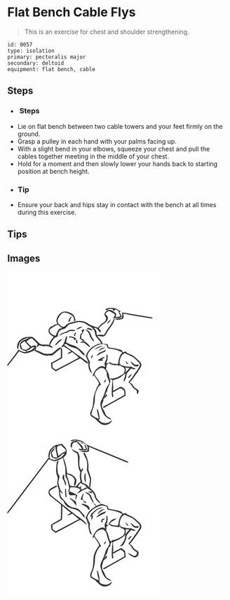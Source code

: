 # Flat Bench Cable Flys
> This is an exercise for chest and shoulder strengthening.

``` 
id: 0057 
type: isolation 
primary: pectoralis major 
secondary: deltoid 
equipment: flat bench, cable 
``` 

## Steps

 - <h3> Steps</h3>
 - Lie on flat bench between two cable towers and your feet firmly on the ground.
 - Grasp a pulley in each hand with your palms facing up.
 - With a slight bend in your elbows, squeeze your chest and pull the cables together meeting in the middle of your chest.
 - Hold for a moment and then slowly lower your hands back to starting position at bench height.
 - <h3>Tip</h3>
 - Ensure your back and hips stay in contact with the bench at all times during this exercise.

## Tips


## Images

<svg width="263pt" height="275pt" viewBox="0 0 263 275" xmlns="http://www.w3.org/2000/svg">
  <g fill="#FFF">
    <path d="M0 0h263v275H0V161.72c7.19-8.17 13.4-17.14 20.07-25.73 2.91 1.32 5.71 3.1 8.91 3.6 6.63-.14 12.86-2.78 18.67-5.78l-2.42-1.08c.68.18 2.04.54 2.73.72 1.48-1.83 1.58-4.12 1.12-6.33-2.14-2.06-5.78.23-8.31.74-2.93-2.55-5.68-5.3-8.18-8.28 2.29-1.96 4.46-4.33 7.41-5.28 1.38-.72 2.51.52 3.51 1.28 2.94 2.54 5.73 5.28 8.3 8.2-.4 1.3-.84 2.59-1.31 3.87.01.73.07 1.46.17 2.19 1.17-1.33 2.32-2.67 3.45-4.04 3.52.99 7.12 2.11 10.82 1.51 4.77-.8 8.98 1.82 13.14 3.66-1.08-2.51-2.99-4.41-5.56-5.33 2.62-3.53 4-7.85 7.02-11.1 1.74-2.07 4.46-2.8 6.88-3.78-.14-3.8.87-8.02 4.05-10.42 2.57-1.63 5.8-1.73 8.45-3.23 3.18-2.17 4.84-6.32 8.74-7.45 3.77-1.06 7.66-1.69 11.38-2.91 3.5-1.33 7.19-.04 10.69.58 4.4.92 7.27 4.79 11.41 6.31 3.09 1.07 4.91 3.96 6.94 6.33 1.71 1.88 1.62 4.55 2.18 6.89.53 2.88 2.09 5.5 4.26 7.45 2.79 2.44 4.5 5.77 6.27 8.96-2.76-.06-5.73-.29-7.96 1.66-8.89 3.31-15.92 10.76-18.71 19.81 2.12 3.17 3.02 6.86 4.42 10.35-.19 6.65.56 14.81 6.54 18.87-2.28-6.06-5.83-12.66-3.65-19.23-1.53-3.31-3.23-6.53-4.78-9.82.73-5.5 4.54-10.1 8.59-13.68 6.31-4.94 14.48-9.17 22.66-6.57 3.57-.04 1.94 4.7 4.11 6.18 3.26.8 6.64.95 9.91 1.73 5.26.94 10.08 3.35 14.92 5.51-5.1 5.26-6.64 12.61-7.21 19.66-4.86.14-10.08.35-14.11-2.85-1.89.75-3.77 1.51-5.66 2.25-.04-.97-.11-2.89-.15-3.86 1.08.17 2.16.34 3.25.52l-2.45-.88c1.49-3.95 1.03-8.18.55-12.27-2.37 2.25-1.47 5.5-1.59 8.39-.77 2.37-2.24 4.47-2.85 6.91-.59 2.44.28 4.87.97 7.18-2.6-.73-5.34-2.44-8.09-1.37-6.53 2.31-10.6 8.57-13.16 14.68-.63 1.04.34 2.09.58 3.09.34-.83 1.02-2.51 1.36-3.35 2.21 5.37 7.28 9.15 8.7 14.87-1.29 3.17-3.75 5.74-4.73 9.07-1.43 4.72-3.59 9.22-4.61 14.07-1.16 7.01-.08 14.57-3.45 21.08-1.18 2.95-3.35 6.22-2.01 9.48 1.71 3.7 6.14 4.47 8.87 7.15 3.51 3.31 6.67 7.23 11.23 9.16 6.48 2.14 15.02-.72 17.23-7.66-3.69 3.22-8.38 6.17-13.5 4.96-4.08-.02-7.56-2.38-9.71-5.73.49-.33 1.45-1.01 1.94-1.34-.8-4.66-1.4-9.36-2.76-13.9-.18-1.35-1.26-2.15-2.26-2.92.62 5.55 1.78 11.04 3.47 16.37-4.82-.77-9.38-3.63-13.01-6.86.69-5.85 3.81-11.09 4.85-16.88 2.17-6.95.12-14.54 3.08-21.3 1.92-4.72 3.64-10.43 8.68-12.7-1.72-3.32-3.27-6.77-5.62-9.7-2.05-2.63-4.35-5.18-5.55-8.34 1.51-5.7 7.1-10.34 13.02-10.88 3.47.53 5.92 3.44 7.38 6.43 1.04 3.44.35 7.24 1.94 10.55 1.47 3.16 2.92 6.39 2.97 9.95-2.44 3.4-5 6.83-6.33 10.85-1.36 4.1-2.59 8.25-4.46 12.15-1.77 4.19-4.64 8.2-4.49 12.93.83 5.41 2.93 10.56 5.31 15.46 2.7 5.3 8.08 8.27 13.33 10.54-.81-3.61-5.05-4.14-7.43-6.39-2.66-2-3.02-5.48-4.41-8.28-1.34-3.11-4.27-5.62-4.04-9.27-.75-4.06 3.19-7.16 2.37-11.21 1.66-2.19 3.86-3.87 6.21-5.27-.27-1.45-.51-2.9-.79-4.33-1.13 2.03-2.17 4.1-3.38 6.08.7-2.5 1.53-4.96 2.47-7.38 1.94-1.54 1.91-4.11 2.64-6.28 1.22-3.92 3.4-7.47 4.47-11.44.9-3.19-.64-6.33-1.55-9.33-.36-5.09-2.79-9.68-5.78-13.7.28-.55.84-1.64 1.13-2.19-.14-1.32-.2-2.65-.19-3.98 1.23-1.53 2.77-2.78 4.26-4.05 3.93 3.57 9.32 4.06 14.38 3.63.53.27 1.59.82 2.12 1.09.66-.19 1.32-.39 1.98-.58 2.06 1.46 4.31 2.6 6.68 3.46.63.82 1.27 1.64 1.92 2.46-.1 3.56-.5 7.75-3.97 9.71-6.28 3.79-13.36 8.05-21.02 6.43.28.48.83 1.44 1.1 1.92.7.17 2.08.49 2.78.65-.12 9.76-2.31 19.58-.35 29.28.52-.18 1.58-.55 2.1-.74-.37-2.43-.75-4.85-1.09-7.28 4.6-2.25 8.88-5.14 13.66-6.98 2.09 1.04 4.1 2.4 5.58 4.23.6 2.3.59 4.7.8 7.06-12.17 7.15-24.55 13.96-37.03 20.55.55.56 1.1 1.13 1.66 1.71 12.28-7.36 25.14-13.7 37.35-21.16-.42-3.59.26-7.75-1.86-10.87-2.31-1.65-5.1-5.45-8.16-3.28-3.85 2.14-7.66 4.37-11.74 6.05 1.11-5.9.04-11.84-.17-17.76 5.31-2.11 11.46-2.96 15.59-7.27a72.55 72.55 0 0 0 5.92-4.87c-.21 3.5-.96 6.93-2.45 10.12-.92 1.47-.17 3.07.17 4.59 1.09-2.09 2.19-4.18 3.13-6.34 1.24-2.78.26-6.29 2.3-8.73 2.26-2.69 4.71-5.19 6.89-7.94 2.44 1.02 5.19 2.85 7.46.5-2.73-.77-5.35-1.89-7.73-3.43-6.37 1.21-12.58-1.08-18.61-2.85.16-.58.48-1.74.63-2.32l-1.77.93c-.2-7.13 1.85-15.41 8.8-18.8 4.23 2.17 8.61 4.02 12.87 6.14 3.44 1.69 5.85 4.77 8.68 7.26 1.85 1.77 4.42 3.51 4.37 6.39.38 2.94-1.91 5.13-3.21 7.51-2.09 3.84-5.38 6.83-7.45 10.69-2.41 4.36-6.25 7.65-8.87 11.87 2.58 1.62 4.61 3.9 6.03 6.59 1.83 3.49 5.21 5.63 8.47 7.62-.41 2.16-.54 4.34 1.46 5.77.63-1.83 1.47-3.63 1.59-5.58-1.61-3.2-5.69-3.7-7.85-6.38-2.35-2.9-4.04-6.71-7.94-7.83 5.88-5.03 9.32-12.04 14.26-17.86 2.02-4.17 6.28-7.51 6.07-12.51-.57-4.94-5.41-7.33-8.47-10.64-4.47-4.68-10.66-6.95-16.48-9.43-.27-.59-.81-1.77-1.08-2.37-1.94.37-3.88.81-5.79 1.33-.84-1.74-1.78-3.72-3.87-4.18-6.75-2.18-13.86-3.04-20.83-4.27-.34-1.92-.35-4.64-2.53-5.47-2.32-.42-4.7-.32-7.04-.5-1.8-5.27-5.66-9.28-9.51-13.12 3.46-.25 6.86.43 10.3.68 3.53-.16 4.94-3.92 6.41-6.56 4.18-8.44 12.97-14.99 13.05-25.11 3.28.05 6.56.13 9.84.22.7-.8 1.42-1.59 2.13-2.38-.84-2.7-1.5-5.68-4.01-7.38.86-.46 1.72-.91 2.59-1.37-4.09-2.38-8.02-5.56-12.94-5.82-4.43-.93-8.83.13-12.99 1.62.15.58.44 1.74.58 2.31 2.42-1.09 4.87-2.11 7.34-3.09 1.51.33 3.03.65 4.55.96 0 .5-.01 1.49-.01 1.99.6.17 1.79.49 2.39.66.71-.68 1.42-1.35 2.13-2.02 1.61.67 3.22 1.37 4.8 2.11.81 3.29 2.23 6.36 3.78 9.36-2.64 1.17-5.5 1.44-8.35 1.26.29-1.96 1.88-4.44.24-6.2-2.66-2.63-5.89-4.91-9.53-5.9-4.18-.87-7.6 2.57-9.5 5.87-1.93 3.53 3.39 6.06 2.38 9.72-.07 3.37-3.29 5.17-5.62 7.04-3.16 2.15-5.9 4.85-8.24 7.88-3.98-1.57-8.18-2.54-12.09-4.31-3.62-1.42-6.43-4.3-10.05-5.7-5.56-2-11.66-2.26-17.35-.64-5.16 1.52-11.2 1.77-15.05 6.02-1.97 2.44-6.02 4.37-8.51 1.58-2.39-2.23-6.14-4.26-5.89-8.01-.32-4.54 2.59-8.33 5.4-11.55 1.63-1.86 3.85-3.56 6.47-3.28 4.92.3 9.44 2.69 13.34 5.55 3.2 2.2 2.52 6.61 3.26 9.91.53-.54 1.58-1.63 2.11-2.17-.78-3.91-1.8-8.4-5.38-10.74-5.62-3.99-13.69-6.39-19.8-2.05-5.59 4.2-10.18 12.74-5.57 19.22-4.3-.85-7.46 3.35-11.5 4.26-1.67 2-4.3 3.86-3.88 6.81-.74 5.49 5.08 8.07 8.82 10.63-3.76 3.73-6.81 8.3-7.8 13.59-5.76-1.62-12.9 1.39-17.53-3.37-3.33-2.92-6.2-6.36-9.75-9.04-2.85-2.22-6.66-1.26-9.96-.97-5.87-.02-11.22 3.48-15 7.73-2.27 3.81-4.05 9.2-1.14 13.15 1.07-1.08 1.11-2.38.53-3.68 1.1-2.97 1.5-6.28 3.26-8.96 3.9-4.35 9.95-5.49 15.01-7.91-3.26 4.62-10.09 3.81-13.52 8.24-3.24 3.21-2.17 8.39-.19 11.99 2.86 1.63 5.74 3.42 9.18 3.3-.14.42-.44 1.28-.59 1.7-4.76.65-8.91-1.74-12.79-4.12C13.47 142.32 6.32 150.33 0 158.9V0m185.61 66.33c.52.66.52.66 0 0m1.89 1.03c.57.71.57.71 0 0m8.59 2.67c.19 1.18.4 2.35.63 3.53-.24 1.99-.55 3.98-1.04 5.92-3.9 1.3-8.21.15-11.98 1.48 4.61 2.36 9.98 1.43 14.45-.75 1.39-2.54.61-5.48.06-8.13 14.61 2.75 29.32 4.93 43.96 7.49 2.15.42 4.32.67 6.51.72-.58-2.16-2.9-2.18-4.66-2.55-15.99-2.44-31.9-5.48-47.93-7.71m-91.83 15.94c.91-.27 1.82-.55 2.74-.82.15-3.09 2.31-5.48 3.01-8.4-3.57 1.61-4.62 5.82-5.75 9.22m13.7 12.6c3.81.59 6.89-2.47 10.31-3.66-3.85-1.28-7.35 1.58-10.31 3.66m17.92-1.84l.72 1.37c3.07 1.2 6.32 1.94 9.44 3.03-1.62-4.07-6.29-4.82-10.16-4.4m-8.29 3.07c-.44 1.59.12 3.11.72 4.56-4.38 1.5-3.69 6.92-4.17 10.6 2.73 1.29 5.11 4.47 8.42 3.56-1.8-1.33-3.53-5-6.26-3.14.59-2.11.26-4.29.08-6.42 1.54-2.39 3.37-4.67 4.11-7.46l1.76-2.4c-1.57.04-3.38-.54-4.66.7m5.83-1.05c3.21 2.84 6.54 6.03 7.4 10.42.67 4.32 4.58 6.85 6.44 10.6 1.9-3.06-1.18-5.6-2.92-7.8-1.35-5.56-4.4-12.69-10.92-13.22m-31.84 3.88c-4.54 1.6-9.6 2.77-13.02 6.5 4.28-.25 7.19-4.25 11.5-4.06 2.96-.25 4.97-3.11 7.95-3.45 2.99-.18 6.05.47 8.97-.47-4.69-2.84-11.19-1.95-15.4 1.48m14.45 7.87c0-.83.02-2.5.03-3.33.42-.43 1.28-1.28 1.71-1.71-.3-.34-.89-1.02-1.18-1.37-1.74 1.71-4.45 5.41-.56 6.41m-18.42 9.66c-.87 3.14-3.03 5.65-5.26 7.93.55.43 1.1.87 1.65 1.3.4-.42 1.19-1.26 1.59-1.68 4.91 2.01 9.09 5.47 13.46 8.45-1.76.95-3.53 1.89-5.31 2.81-.03.44-.11 1.32-.15 1.75 2.67-.63 5.1-1.94 7.48-3.25 3.81 3.09 7.71 6.08 11.27 9.47-13.08 7-26.21 13.94-39.37 20.78-2.11-.85-3.86-2.41-5.49-3.96-.44-2.23-.26-4.52-.28-6.78 5.5-2.9 10.84-6.1 16.34-9.02.42-5.56.12-11.15.08-16.72l-2.13-.11c-.01 5.14.55 10.35-.13 15.45-5.39 3.39-11.04 6.36-16.59 9.5.16 3.01.5 6.01.84 9.01 2.35 1.8 4.75 3.54 7.19 5.22 5.43-3.13 11.1-5.81 16.59-8.83 8.51-4.33 16.71-9.39 25.44-13.23 4.74 2.53 8.04 7.67 13.53 8.85-.33-.72-.98-2.17-1.3-2.9-6.28-4.53-12.33-9.37-18.93-13.42-6.7-5.8-14.69-9.86-21.33-15.71.89-.44 2.65-1.31 3.53-1.75 4.84 4.46 11.38 6.27 17.59 7.92 5.8 3.07 8.9 9.3 14.53 12.61.04-4.03-3.31-6.64-6.04-9.06-3.24-2.45-6-5.61-9.79-7.25-5.36-2.04-10.96-3.54-15.9-6.58-.16-3.72 2.47-7.3.88-10.99-2.34 2.93-2.55 6.83-3.99 10.19m7.94-9.37c-.13.39-.38 1.17-.51 1.56 3.1-.29 6.11.55 8.87 1.92.08.78.26 2.34.35 3.12 1.29-.8 2.6-1.59 3.92-2.33-3.33-3.34-8.03-4.47-12.63-4.27m-24.13 15.4c2.65-.6 4.05-3.08 6-4.71 2.11-2.15 5.02-3.49 6.61-6.12-5.78.84-9.86 6.08-12.61 10.83M118.07 116c-1.31 1.89-.5 4.11-.12 6.16.84.17 1.7.34 2.55.5-.91-2.15-.45-5.16-2.43-6.66m7.08 5.52c2.24.07 4.72-.7 6.73.63 3.29 2.21 6.03 5.15 9.43 7.23.03-1.33-.41-2.43-1.31-3.31-2.6-2.79-5.29-5.92-9.12-6.94-2.01-.01-4.99.12-5.73 2.39m23.59 11.45c5.29-1.49 9.89-4.79 15.4-5.73-5.74-1.07-11.05 2.4-15.4 5.73m-72.26 6.86c-3.83.42-7.7.97-11.56.6-3.51-.5-6.61-2.34-9.74-3.89-2.29-1.13-4.94-1.44-7.04-2.97-.6.6-1.18 1.21-1.76 1.84 6.02 2.32 11.33 6.29 17.64 7.88 4.08.95 8.21-.58 12.31.17 5.2-3.3 9.14-8.22 14.6-11.15.2-.89.61-2.66.82-3.55-5.8 2.65-10.33 7.18-15.27 11.07m78.81-3.77c3.72-2.36 7.77-4.06 11.72-5.97-4.79-.91-8.81 2.61-11.72 5.97m-2.59 8.17c4.08-2.68 8.28-5.19 12.93-6.76 1.88-.48 2.5-2.41 3.1-4.02-5.39 3.34-13.64 4.12-16.03 10.78m-9.57 4.07c2.08-1.3 3.95-3.96 2.32-6.34-1.34 1.87-2.19 4.03-2.32 6.34m12.94 1.84c-.13.51-.39 1.52-.53 2.03 2.54.03 5.08.03 7.61.01.02-.64.05-1.9.07-2.53-.6 0-1.8.01-2.39.01 2.25-.89 4.86-1.56 5.99-3.98-3.93.38-7.34 2.66-10.75 4.46m45.95 2.98c1.13 1.93 2.03 5.17 4.87 4.69-.99-2.13-2.64-3.87-4.87-4.69m9.26 0c.36 3.2 3.02 5.48 5.28 7.51 2.16 1.89 5.22 1.04 7.79.73.04-.91.08-1.81.14-2.71-1.83.26-3.67.61-5.52.51-3-1.4-5.02-4.17-7.69-6.04m-4.45 26.94c-.08.32-.25.97-.33 1.29h1.71c1.88-1.76 3.6-3.73 4.75-6.06-2.85.09-3.96 3.34-6.13 4.77m-41.47 9.21c2.94.28 3.07-3.21 3.44-5.27-2.12.93-2.52 3.39-3.44 5.27z"/>
    <path d="M167.76 72.2c1.46-2.18 3.85-3.42 6-4.8 3.16 1.71 6.68 2.93 9.39 5.35 2.11 1.74.18 4.79-2 5.33.44.51.89 1.03 1.33 1.55-2.16 7.12-6.75 12.97-11.06 18.88-2.38 3.16-3.58 7.06-6.26 10.01-3.77-1.3-7.69-.62-11.47.15-1.31-1.02-.73-3.34-1.19-4.85.14-3.25-2.53-5.47-4.59-7.56 5.24-1.17 7.67 4.58 10.67 7.69.61-.52 1.24-1.03 1.89-1.51-1.2-1.96-2.49-3.88-4.03-5.59 3.94-5.06 9.92-7.88 14.12-12.66 1.71-1.67 1.33-4.22 1.37-6.38-.87-2.2-3.13-3.48-4.17-5.61m2.48 17.04c3.23-.95 4.95-4.06 6.85-6.59-3.44.49-4.96 4.11-6.85 6.59zM84.32 91.39c2.82-1.84 5.15 1.83 6.94 3.56.99.5 1.97 1 2.96 1.51-1.82.38-3.57.99-5.38 1.36-2.96 3.39-4.67 7.58-5.94 11.84-5.02-1.02-11.65-4.01-10.64-10.24 3.54-3.35 7.92-5.55 12.06-8.03zM22.91 124.16c1.91-2.12 4.2-3.86 6.71-5.22 2.83 3.67 5.93 7.15 9.26 10.38-2.38 1.36-4.59 2.98-6.98 4.3-2.08-.01-4.07-.78-6.12-1.02-1.55-2.58-1.83-5.65-2.87-8.44zM42.62 129.41c1.5-.06 3-.1 4.5-.1-2.19 1.71-4.56 3.2-6.52 5.19-2.04.72-4.12 1.36-6.2 1.99-.71-.47-1.43-.94-2.15-1.4 4-.55 7.2-3.39 10.37-5.68zM201.36 163.35c2.5 1.06 5.22 1.3 7.91 1.17-2.35 2.57-4.71 5.14-7.03 7.74.03-2.97 1.52-6.46-.88-8.91z"/>
  </g>
  <g fill="#333">
    <path d="M168.08 64.12c4.16-1.49 8.56-2.55 12.99-1.62 4.92.26 8.85 3.44 12.94 5.82-.87.46-1.73.91-2.59 1.37 2.51 1.7 3.17 4.68 4.01 7.38-.71.79-1.43 1.58-2.13 2.38-3.28-.09-6.56-.17-9.84-.22-.08 10.12-8.87 16.67-13.05 25.11-1.47 2.64-2.88 6.4-6.41 6.56-3.44-.25-6.84-.93-10.3-.68 3.85 3.84 7.71 7.85 9.51 13.12 2.34.18 4.72.08 7.04.5 2.18.83 2.19 3.55 2.53 5.47 6.97 1.23 14.08 2.09 20.83 4.27 2.09.46 3.03 2.44 3.87 4.18 1.91-.52 3.85-.96 5.79-1.33.27.6.81 1.78 1.08 2.37 5.82 2.48 12.01 4.75 16.48 9.43 3.06 3.31 7.9 5.7 8.47 10.64.21 5-4.05 8.34-6.07 12.51-4.94 5.82-8.38 12.83-14.26 17.86 3.9 1.12 5.59 4.93 7.94 7.83 2.16 2.68 6.24 3.18 7.85 6.38-.12 1.95-.96 3.75-1.59 5.58-2-1.43-1.87-3.61-1.46-5.77-3.26-1.99-6.64-4.13-8.47-7.62-1.42-2.69-3.45-4.97-6.03-6.59 2.62-4.22 6.46-7.51 8.87-11.87 2.07-3.86 5.36-6.85 7.45-10.69 1.3-2.38 3.59-4.57 3.21-7.51.05-2.88-2.52-4.62-4.37-6.39-2.83-2.49-5.24-5.57-8.68-7.26-4.26-2.12-8.64-3.97-12.87-6.14-6.95 3.39-9 11.67-8.8 18.8l1.77-.93c-.15.58-.47 1.74-.63 2.32 6.03 1.77 12.24 4.06 18.61 2.85 2.38 1.54 5 2.66 7.73 3.43-2.27 2.35-5.02.52-7.46-.5-2.18 2.75-4.63 5.25-6.89 7.94-2.04 2.44-1.06 5.95-2.3 8.73-.94 2.16-2.04 4.25-3.13 6.34-.34-1.52-1.09-3.12-.17-4.59 1.49-3.19 2.24-6.62 2.45-10.12a72.55 72.55 0 0 1-5.92 4.87c-4.13 4.31-10.28 5.16-15.59 7.27.21 5.92 1.28 11.86.17 17.76 4.08-1.68 7.89-3.91 11.74-6.05 3.06-2.17 5.85 1.63 8.16 3.28 2.12 3.12 1.44 7.28 1.86 10.87-12.21 7.46-25.07 13.8-37.35 21.16-.56-.58-1.11-1.15-1.66-1.71 12.48-6.59 24.86-13.4 37.03-20.55-.21-2.36-.2-4.76-.8-7.06-1.48-1.83-3.49-3.19-5.58-4.23-4.78 1.84-9.06 4.73-13.66 6.98.34 2.43.72 4.85 1.09 7.28-.52.19-1.58.56-2.1.74-1.96-9.7.23-19.52.35-29.28-.7-.16-2.08-.48-2.78-.65-.27-.48-.82-1.44-1.1-1.92 7.66 1.62 14.74-2.64 21.02-6.43 3.47-1.96 3.87-6.15 3.97-9.71-.65-.82-1.29-1.64-1.92-2.46-2.37-.86-4.62-2-6.68-3.46-.66.19-1.32.39-1.98.58-.53-.27-1.59-.82-2.12-1.09-5.06.43-10.45-.06-14.38-3.63-1.49 1.27-3.03 2.52-4.26 4.05-.01 1.33.05 2.66.19 3.98-.29.55-.85 1.64-1.13 2.19 2.99 4.02 5.42 8.61 5.78 13.7.91 3 2.45 6.14 1.55 9.33-1.07 3.97-3.25 7.52-4.47 11.44-.73 2.17-.7 4.74-2.64 6.28a79.85 79.85 0 0 0-2.47 7.38c1.21-1.98 2.25-4.05 3.38-6.08.28 1.43.52 2.88.79 4.33-2.35 1.4-4.55 3.08-6.21 5.27.82 4.05-3.12 7.15-2.37 11.21-.23 3.65 2.7 6.16 4.04 9.27 1.39 2.8 1.75 6.28 4.41 8.28 2.38 2.25 6.62 2.78 7.43 6.39-5.25-2.27-10.63-5.24-13.33-10.54-2.38-4.9-4.48-10.05-5.31-15.46-.15-4.73 2.72-8.74 4.49-12.93 1.87-3.9 3.1-8.05 4.46-12.15 1.33-4.02 3.89-7.45 6.33-10.85-.05-3.56-1.5-6.79-2.97-9.95-1.59-3.31-.9-7.11-1.94-10.55-1.46-2.99-3.91-5.9-7.38-6.43-5.92.54-11.51 5.18-13.02 10.88 1.2 3.16 3.5 5.71 5.55 8.34 2.35 2.93 3.9 6.38 5.62 9.7-5.04 2.27-6.76 7.98-8.68 12.7-2.96 6.76-.91 14.35-3.08 21.3-1.04 5.79-4.16 11.03-4.85 16.88 3.63 3.23 8.19 6.09 13.01 6.86a85.652 85.652 0 0 1-3.47-16.37c1 .77 2.08 1.57 2.26 2.92 1.36 4.54 1.96 9.24 2.76 13.9-.49.33-1.45 1.01-1.94 1.34 2.15 3.35 5.63 5.71 9.71 5.73 5.12 1.21 9.81-1.74 13.5-4.96-2.21 6.94-10.75 9.8-17.23 7.66-4.56-1.93-7.72-5.85-11.23-9.16-2.73-2.68-7.16-3.45-8.87-7.15-1.34-3.26.83-6.53 2.01-9.48 3.37-6.51 2.29-14.07 3.45-21.08 1.02-4.85 3.18-9.35 4.61-14.07.98-3.33 3.44-5.9 4.73-9.07-1.42-5.72-6.49-9.5-8.7-14.87-.34.84-1.02 2.52-1.36 3.35-.24-1-1.21-2.05-.58-3.09 2.56-6.11 6.63-12.37 13.16-14.68 2.75-1.07 5.49.64 8.09 1.37-.69-2.31-1.56-4.74-.97-7.18.61-2.44 2.08-4.54 2.85-6.91.12-2.89-.78-6.14 1.59-8.39.48 4.09.94 8.32-.55 12.27l2.45.88c-1.09-.18-2.17-.35-3.25-.52.04.97.11 2.89.15 3.86 1.89-.74 3.77-1.5 5.66-2.25 4.03 3.2 9.25 2.99 14.11 2.85.57-7.05 2.11-14.4 7.21-19.66-4.84-2.16-9.66-4.57-14.92-5.51-3.27-.78-6.65-.93-9.91-1.73-2.17-1.48-.54-6.22-4.11-6.18-8.18-2.6-16.35 1.63-22.66 6.57-4.05 3.58-7.86 8.18-8.59 13.68 1.55 3.29 3.25 6.51 4.78 9.82-2.18 6.57 1.37 13.17 3.65 19.23-5.98-4.06-6.73-12.22-6.54-18.87-1.4-3.49-2.3-7.18-4.42-10.35 2.79-9.05 9.82-16.5 18.71-19.81 2.23-1.95 5.2-1.72 7.96-1.66-1.77-3.19-3.48-6.52-6.27-8.96-2.17-1.95-3.73-4.57-4.26-7.45-.56-2.34-.47-5.01-2.18-6.89-2.03-2.37-3.85-5.26-6.94-6.33-4.14-1.52-7.01-5.39-11.41-6.31-3.5-.62-7.19-1.91-10.69-.58-3.72 1.22-7.61 1.85-11.38 2.91-3.9 1.13-5.56 5.28-8.74 7.45-2.65 1.5-5.88 1.6-8.45 3.23-3.18 2.4-4.19 6.62-4.05 10.42-2.42.98-5.14 1.71-6.88 3.78-3.02 3.25-4.4 7.57-7.02 11.1 2.57.92 4.48 2.82 5.56 5.33-4.16-1.84-8.37-4.46-13.14-3.66-3.7.6-7.3-.52-10.82-1.51-1.13 1.37-2.28 2.71-3.45 4.04-.1-.73-.16-1.46-.17-2.19.47-1.28.91-2.57 1.31-3.87a85.657 85.657 0 0 0-8.3-8.2c-1-.76-2.13-2-3.51-1.28-2.95.95-5.12 3.32-7.41 5.28 2.5 2.98 5.25 5.73 8.18 8.28 2.53-.51 6.17-2.8 8.31-.74.46 2.21.36 4.5-1.12 6.33-.69-.18-2.05-.54-2.73-.72l2.42 1.08c-5.81 3-12.04 5.64-18.67 5.78-3.2-.5-6-2.28-8.91-3.6C13.4 144.58 7.19 153.55 0 161.72v-2.82c6.32-8.57 13.47-16.58 19.06-25.65 3.88 2.38 8.03 4.77 12.79 4.12.15-.42.45-1.28.59-1.7-3.44.12-6.32-1.67-9.18-3.3-1.98-3.6-3.05-8.78.19-11.99 3.43-4.43 10.26-3.62 13.52-8.24-5.06 2.42-11.11 3.56-15.01 7.91-1.76 2.68-2.16 5.99-3.26 8.96.58 1.3.54 2.6-.53 3.68-2.91-3.95-1.13-9.34 1.14-13.15 3.78-4.25 9.13-7.75 15-7.73 3.3-.29 7.11-1.25 9.96.97 3.55 2.68 6.42 6.12 9.75 9.04 4.63 4.76 11.77 1.75 17.53 3.37.99-5.29 4.04-9.86 7.8-13.59-3.74-2.56-9.56-5.14-8.82-10.63-.42-2.95 2.21-4.81 3.88-6.81 4.04-.91 7.2-5.11 11.5-4.26-4.61-6.48-.02-15.02 5.57-19.22 6.11-4.34 14.18-1.94 19.8 2.05 3.58 2.34 4.6 6.83 5.38 10.74-.53.54-1.58 1.63-2.11 2.17-.74-3.3-.06-7.71-3.26-9.91-3.9-2.86-8.42-5.25-13.34-5.55-2.62-.28-4.84 1.42-6.47 3.28-2.81 3.22-5.72 7.01-5.4 11.55-.25 3.75 3.5 5.78 5.89 8.01 2.49 2.79 6.54.86 8.51-1.58 3.85-4.25 9.89-4.5 15.05-6.02 5.69-1.62 11.79-1.36 17.35.64 3.62 1.4 6.43 4.28 10.05 5.7 3.91 1.77 8.11 2.74 12.09 4.31 2.34-3.03 5.08-5.73 8.24-7.88 2.33-1.87 5.55-3.67 5.62-7.04 1.01-3.66-4.31-6.19-2.38-9.72 1.9-3.3 5.32-6.74 9.5-5.87 3.64.99 6.87 3.27 9.53 5.9 1.64 1.76.05 4.24-.24 6.2 2.85.18 5.71-.09 8.35-1.26-1.55-3-2.97-6.07-3.78-9.36-1.58-.74-3.19-1.44-4.8-2.11-.71.67-1.42 1.34-2.13 2.02-.6-.17-1.79-.49-2.39-.66 0-.5.01-1.49.01-1.99-1.52-.31-3.04-.63-4.55-.96-2.47.98-4.92 2-7.34 3.09-.14-.57-.43-1.73-.58-2.31m-.32 8.08c1.04 2.13 3.3 3.41 4.17 5.61-.04 2.16.34 4.71-1.37 6.38-4.2 4.78-10.18 7.6-14.12 12.66 1.54 1.71 2.83 3.63 4.03 5.59-.65.48-1.28.99-1.89 1.51-3-3.11-5.43-8.86-10.67-7.69 2.06 2.09 4.73 4.31 4.59 7.56.46 1.51-.12 3.83 1.19 4.85 3.78-.77 7.7-1.45 11.47-.15 2.68-2.95 3.88-6.85 6.26-10.01 4.31-5.91 8.9-11.76 11.06-18.88-.44-.52-.89-1.04-1.33-1.55 2.18-.54 4.11-3.59 2-5.33-2.71-2.42-6.23-3.64-9.39-5.35-2.15 1.38-4.54 2.62-6 4.8M84.32 91.39c-4.14 2.48-8.52 4.68-12.06 8.03-1.01 6.23 5.62 9.22 10.64 10.24 1.27-4.26 2.98-8.45 5.94-11.84 1.81-.37 3.56-.98 5.38-1.36-.99-.51-1.97-1.01-2.96-1.51-1.79-1.73-4.12-5.4-6.94-3.56m-61.41 32.77c1.04 2.79 1.32 5.86 2.87 8.44 2.05.24 4.04 1.01 6.12 1.02 2.39-1.32 4.6-2.94 6.98-4.3a96.965 96.965 0 0 1-9.26-10.38c-2.51 1.36-4.8 3.1-6.71 5.22m19.71 5.25c-3.17 2.29-6.37 5.13-10.37 5.68.72.46 1.44.93 2.15 1.4 2.08-.63 4.16-1.27 6.2-1.99 1.96-1.99 4.33-3.48 6.52-5.19-1.5 0-3 .04-4.5.1m158.74 33.94c2.4 2.45.91 5.94.88 8.91 2.32-2.6 4.68-5.17 7.03-7.74-2.69.13-5.41-.11-7.91-1.17z"/>
    <path d="M185.61 66.33c.52.66.52.66 0 0zM187.5 67.36c.57.71.57.71 0 0zM196.09 70.03c16.03 2.23 31.94 5.27 47.93 7.71 1.76.37 4.08.39 4.66 2.55-2.19-.05-4.36-.3-6.51-.72-14.64-2.56-29.35-4.74-43.96-7.49.55 2.65 1.33 5.59-.06 8.13-4.47 2.18-9.84 3.11-14.45.75 3.77-1.33 8.08-.18 11.98-1.48.49-1.94.8-3.93 1.04-5.92-.23-1.18-.44-2.35-.63-3.53zM104.26 85.97c1.13-3.4 2.18-7.61 5.75-9.22-.7 2.92-2.86 5.31-3.01 8.4-.92.27-1.83.55-2.74.82zM170.24 89.24c1.89-2.48 3.41-6.1 6.85-6.59-1.9 2.53-3.62 5.64-6.85 6.59zM117.96 98.57c2.96-2.08 6.46-4.94 10.31-3.66-3.42 1.19-6.5 4.25-10.31 3.66zM135.88 96.73c3.87-.42 8.54.33 10.16 4.4-3.12-1.09-6.37-1.83-9.44-3.03l-.72-1.37zM127.59 99.8c1.28-1.24 3.09-.66 4.66-.7l-1.76 2.4c-.74 2.79-2.57 5.07-4.11 7.46.18 2.13.51 4.31-.08 6.42 2.73-1.86 4.46 1.81 6.26 3.14-3.31.91-5.69-2.27-8.42-3.56.48-3.68-.21-9.1 4.17-10.6-.6-1.45-1.16-2.97-.72-4.56zM133.42 98.75c6.52.53 9.57 7.66 10.92 13.22 1.74 2.2 4.82 4.74 2.92 7.8-1.86-3.75-5.77-6.28-6.44-10.6-.86-4.39-4.19-7.58-7.4-10.42zM101.58 102.63c4.21-3.43 10.71-4.32 15.4-1.48-2.92.94-5.98.29-8.97.47-2.98.34-4.99 3.2-7.95 3.45-4.31-.19-7.22 3.81-11.5 4.06 3.42-3.73 8.48-4.9 13.02-6.5zM116.03 110.5c-3.89-1-1.18-4.7.56-6.41.29.35.88 1.03 1.18 1.37-.43.43-1.29 1.28-1.71 1.71-.01.83-.03 2.5-.03 3.33zM97.61 120.16c1.44-3.36 1.65-7.26 3.99-10.19 1.59 3.69-1.04 7.27-.88 10.99 4.94 3.04 10.54 4.54 15.9 6.58 3.79 1.64 6.55 4.8 9.79 7.25 2.73 2.42 6.08 5.03 6.04 9.06-5.63-3.31-8.73-9.54-14.53-12.61-6.21-1.65-12.75-3.46-17.59-7.92-.88.44-2.64 1.31-3.53 1.75 6.64 5.85 14.63 9.91 21.33 15.71 6.6 4.05 12.65 8.89 18.93 13.42.32.73.97 2.18 1.3 2.9-5.49-1.18-8.79-6.32-13.53-8.85-8.73 3.84-16.93 8.9-25.44 13.23-5.49 3.02-11.16 5.7-16.59 8.83-2.44-1.68-4.84-3.42-7.19-5.22-.34-3-.68-6-.84-9.01 5.55-3.14 11.2-6.11 16.59-9.5.68-5.1.12-10.31.13-15.45l2.13.11c.04 5.57.34 11.16-.08 16.72-5.5 2.92-10.84 6.12-16.34 9.02.02 2.26-.16 4.55.28 6.78 1.63 1.55 3.38 3.11 5.49 3.96 13.16-6.84 26.29-13.78 39.37-20.78-3.56-3.39-7.46-6.38-11.27-9.47-2.38 1.31-4.81 2.62-7.48 3.25.04-.43.12-1.31.15-1.75 1.78-.92 3.55-1.86 5.31-2.81-4.37-2.98-8.55-6.44-13.46-8.45-.4.42-1.19 1.26-1.59 1.68-.55-.43-1.1-.87-1.65-1.3 2.23-2.28 4.39-4.79 5.26-7.93zM105.55 110.79c4.6-.2 9.3.93 12.63 4.27-1.32.74-2.63 1.53-3.92 2.33-.09-.78-.27-2.34-.35-3.12-2.76-1.37-5.77-2.21-8.87-1.92.13-.39.38-1.17.51-1.56zM81.42 126.19c2.75-4.75 6.83-9.99 12.61-10.83-1.59 2.63-4.5 3.97-6.61 6.12-1.95 1.63-3.35 4.11-6 4.71zM118.07 116c1.98 1.5 1.52 4.51 2.43 6.66-.85-.16-1.71-.33-2.55-.5-.38-2.05-1.19-4.27.12-6.16zM125.15 121.52c.74-2.27 3.72-2.4 5.73-2.39 3.83 1.02 6.52 4.15 9.12 6.94.9.88 1.34 1.98 1.31 3.31-3.4-2.08-6.14-5.02-9.43-7.23-2.01-1.33-4.49-.56-6.73-.63zM148.74 132.97c4.35-3.33 9.66-6.8 15.4-5.73-5.51.94-10.11 4.24-15.4 5.73z"/>
    <path d="M76.48 139.83c4.94-3.89 9.47-8.42 15.27-11.07-.21.89-.62 2.66-.82 3.55-5.46 2.93-9.4 7.85-14.6 11.15-4.1-.75-8.23.78-12.31-.17-6.31-1.59-11.62-5.56-17.64-7.88.58-.63 1.16-1.24 1.76-1.84 2.1 1.53 4.75 1.84 7.04 2.97 3.13 1.55 6.23 3.39 9.74 3.89 3.86.37 7.73-.18 11.56-.6zM155.29 136.06c2.91-3.36 6.93-6.88 11.72-5.97-3.95 1.91-8 3.61-11.72 5.97zM152.7 144.23c2.39-6.66 10.64-7.44 16.03-10.78-.6 1.61-1.22 3.54-3.1 4.02-4.65 1.57-8.85 4.08-12.93 6.76zM143.13 148.3c.13-2.31.98-4.47 2.32-6.34 1.63 2.38-.24 5.04-2.32 6.34zM156.07 150.14c3.41-1.8 6.82-4.08 10.75-4.46-1.13 2.42-3.74 3.09-5.99 3.98.59 0 1.79-.01 2.39-.01-.02.63-.05 1.89-.07 2.53-2.53.02-5.07.02-7.61-.01.14-.51.4-1.52.53-2.03zM202.02 153.12c2.23.82 3.88 2.56 4.87 4.69-2.84.48-3.74-2.76-4.87-4.69zM211.28 153.12c2.67 1.87 4.69 4.64 7.69 6.04 1.85.1 3.69-.25 5.52-.51-.06.9-.1 1.8-.14 2.71-2.57.31-5.63 1.16-7.79-.73-2.26-2.03-4.92-4.31-5.28-7.51zM206.83 180.06c2.17-1.43 3.28-4.68 6.13-4.77-1.15 2.33-2.87 4.3-4.75 6.06h-1.71c.08-.32.25-.97.33-1.29zM165.36 189.27c.92-1.88 1.32-4.34 3.44-5.27-.37 2.06-.5 5.55-3.44 5.27z"/>
  </g>
</svg>

<svg width="263pt" height="275pt" viewBox="0 0 263 275" xmlns="http://www.w3.org/2000/svg">
  <g fill="#FFF">
    <path d="M0 0h263v275H0V137.84c2.42-2.88 4.86-5.76 7.1-8.78 21.36-28.28 42.99-56.36 64.28-84.69 3.5 1.69 7.13 4.19 11.21 3.65 4.56-1.06 8.71-3.38 12.69-5.78.73 4.6 1.77 9.15 3.1 13.61 1.73 5.86.27 12.02 1.16 17.98.8 2.51 2.62 4.58 3.32 7.15.91 3.27 1.49 6.63 2.39 9.9 1.01 3.14-.38 6.3-1.06 9.34l1.78.24c-.39.74-.78 1.48-1.16 2.23l1.98 3.6c3.56-.07 7.12-.19 10.68-.2-.83 2.86-1.23 5.83-.98 8.81 1.35-2.79 2.11-5.82 3.28-8.68a46.065 46.065 0 0 0-13.58-6.63c1.01-2.37-.06-7.21 3.66-6.99 5.36.11 11.52-.01 15.45 4.29-2.13 2.33-4.62 4.32-6.53 6.87 2.69-1.17 5.16-2.76 7.69-4.22 2.73-2.4 6.25-3.44 9.66-4.46.1-1.46.21-2.93.39-4.38.08.9.23 2.7.31 3.6 2.84 1.57 5.62 3.24 8.22 5.18-2.55.52-5.16.32-7.74.43 2.28 1.32 4.81 2.08 7.32 2.87l.28-2.87c1.62 2.41 3.56 4.72 4.34 7.58.87 5.95 5.95 10.07 10.63 13.27-1.31-4.19-5.29-6.54-7.41-10.2-.99-2.66-1.36-5.56-2.82-8.04-1.93-3.3-4.88-5.82-7.7-8.34-4.03-3.57-7.69-8.32-13.48-8.81-1.82-7.33-4.26-16.11 1.03-22.61-.2-.81-.61-2.42-.81-3.23-.87 1.48-1.72 2.97-2.56 4.47-.92-2.62-2.07-5.19-2.67-7.91-.65-4.66.05-9.35.12-14.02.08-3.11-1.34-5.95-2.3-8.83-3.64-1.77-7.1-3.93-10.91-5.36 2.03 3.7 6.15 5.01 9.28 7.48 2.96 10.18-.81 21.93 5.41 31.28-1.61 5.19-1.26 10.68.35 15.82-2.77 2.63-5.27 5.52-7.71 8.46-3.24-.22-6.65.18-9.77-.86-1.4-1.51-1.58-3.69-2.2-5.57-1.08-4.91-3.45-9.42-4.26-14.4 4.76 1.4 10.3 2.93 12.71 7.76 2.89 3.73-1.64 8.68.57 12.21.26-.06.78-.19 1.04-.26 1.59-4.05 4.21-9.43.6-13.18-3.23-4.62-8.52-7.25-14.09-7.64-.62-9.3-2.84-18.43-6.24-27.09 2-2.07 4.74-3.92 5.23-6.97.23-2.79.54-5.85-.96-8.37-1.79-3.27-4.7-5.69-7.34-8.24-1.36.39-2.71.78-4.06 1.17-.42-.43-1.25-1.3-1.67-1.73l.8 3.52-3.12-1.44c-4.24 1.31-7.65 4.42-10.71 7.51-3.22 3.29-3.51 8.09-4.12 12.39.21.51.63 1.55.84 2.07C47.19 72.78 23.66 103.92 0 134.96V0m107.82 12.98c3.33 2.43 7.15-.69 10.78-.73-2.86 1.69-6.3 2.01-9.11 3.84-.51 1.98-1.23 3.92-1.51 5.96.65 1.74 1.59 3.34 2.41 5-.8-3.48.51-6.8 1.98-9.9 1.9-.89 4.02-1.14 6.02-1.74 4 3.29 6.79 7.63 9.53 11.95-1.9-.14-3.8-.3-5.7-.43.18.56.53 1.67.7 2.23 4.54-.42 9.48 1.95 13.64-.6-.98-3.21-1.56-7.25-4.87-8.94.42 2.66 1.86 5.04 2.86 7.51-1.4.42-2.83.74-4.27 1.02-.68-7.3-7.81-10.58-12.08-15.59 1.29.57 2.6 1.1 3.92 1.6.67.06 2.01.17 2.67.23l.54.3c1.34.72 5.62 2.41-.55 1.69 2.07.78 3.84 2.29 6.01 2.8-.8-.69-2.38-2.05-3.18-2.73 2.98-.87 5.07 2.91 7.76 3.82.69 1.5 1.54 2.92 2.41 4.32-.33 1.92-.63 3.84-.98 5.76-4.63.72-9.27-.23-13.91.08 2.63.9 5.26 1.91 8.02 2.36 2.91.09 5.75-.72 8.6-1.19.41-2.61.39-5.26.03-7.88 20.23 8.52 40.66 16.55 60.94 24.95 2.2.96 4.5 1.71 6.88 2.12-.74-1.41-1.9-2.48-3.43-2.95-21.64-8.78-43.26-17.62-64.91-26.4-4.47-1.69-7.58-5.54-11.77-7.71-6.1-2.74-13.17-3.53-19.43-.75m15.56 2.4c.27.27.27.27 0 0m6.39 18.9c1.57 3.62 3.61 7.01 5.33 10.55 2.24 5.83 1.66 12.21.97 18.27 1.43 5.38 4.17 10.4 5.18 15.92.06 4-1.12 7.9-1.19 11.89a19.82 19.82 0 0 0 1.98 2.93c0-5.65 1.57-11.24 1.08-16.87-1.34-4.74-3.18-9.34-4.48-14.1.97-9.95-1.12-20.1-6.24-28.71l-2.63.12M84.94 48.86c-1.24 4.95-1.28 10.12-1.55 15.19-.24 4.18 1.69 7.96 2.68 11.91.39 3.69-.91 7.33-.69 11.02.62 4.1 2.95 7.78 3.02 11.98.05 3.69.1 7.5 1.62 10.95.9 2.73 3.57 4.14 5.84 5.58 1.11 3.93 3.59 7.44 6.82 9.92 5.58 4.01 12.96 3.62 18.67 7.37 4.54 3.2 7.11 8.32 10.87 12.28-.3-1.71.33-3.83-1.03-5.21-2.56-3.09-5.35-6-8.21-8.8-3.12-3-7.55-3.39-11.6-4.06-7.83-2.22-11.91-9.66-17.22-15.14-3.16-3.28-3.97-8.03-4.22-12.4 1.43 1.76 2.99 3.53 5.3 4.07-1.33-2.14-2.89-4.12-4.58-6-.56-4.68-3.33-8.83-3.49-13.57.45-3.36 1.71-6.58 2.03-9.96-.64-2.16-2.14-3.92-2.93-6.01-.34-3.34-.39-6.7-.61-10.05-.26-3.88 1.87-7.41 2.01-11.27-.68.55-2.05 1.65-2.73 2.2m49.07 35.94c.8-4.19-.57-8.35-.17-12.55.15-1.43.01-2.86-.48-4.22-2.74 5.14-2.2 11.8.65 16.77m-40.06-7.92c2.77 3.94 4.42 8.44 5.5 13.1 2.13-2.9.49-6.63-.99-9.42-1.89-2.76-.92-6.17-1.34-9.28-2.75-.75-2.08 3.95-3.17 5.6m-22.94 21.2c-1.54 3.83-.07 8.29 3.59 10.3 5.78 4.58 11.5 9.23 17.24 13.87-.13 8.05.12 16.14-.42 24.17-4.97 3.58-10.74 5.87-15.76 9.37-2 2.39-.34 6.01.01 8.78 1.73 2.53 4.71 3.91 7.12 5.75 9.84-5.36 19.84-10.43 29.67-15.81 4.17-2.07 8.1-4.67 12.46-6.3 3.99 2.78 7.6 6.07 11.65 8.79-4.09-7.05-11.02-11.56-17.76-15.76-13.16-10.15-26.01-20.69-39.08-30.96-3.29-2.96-8.22-5.64-7.54-10.83 3.67-3.69 8.58-5.51 12.97-8.12-.07-.31-.19-.94-.25-1.25-.31-.13-.94-.38-1.26-.51-4.35 2.58-9.9 3.88-12.64 8.51m27.8-2.37c.09 4.69-.08 9.41.88 14.04.6-.33 1.21-.65 1.82-.97-1.09-4.47-.81-9.08-1.14-13.63l-1.56.56m34.45 4.71c1.36 3.63 6.55 3.67 7.63 7.47 1.2 4.44 3.89 8.27 6.39 12.05.6-4.4-2.87-7.82-3.84-11.92-1.21-4.67-6.24-6.04-10.18-7.6m-2.96 2.34c-2.27 3.17-4 6.73-4.7 10.59 1.53.68 3.07 1.34 4.64 1.95-.56-.96-1.13-1.9-1.72-2.84.12-1.16.22-2.32.34-3.48.79-1.98 1.7-4.04 1.44-6.22m-24.76 7.51c1.94 2.17 4.22 3.98 6.33 5.97 2.49 2.32 4.01 5.42 6.06 8.09.03-2.45-.19-4.89-.61-7.3-4.02-2.11-7.38-5.39-11.78-6.76m23.8 5.05c1.01 1.75 2.37 3.36 4.19 4.31.58-.53 1.15-1.08 1.7-1.65-1.94-.95-3.88-1.88-5.89-2.66m17.88 4.75c1.62 1.46 3.23 3 4.18 5.02-4.08 2.58-8.32 5.12-11.48 8.84-2.78 3.12-4.05 7.2-6.08 10.79 1.59 2.52 3.15 5.16 3.26 8.23.41.45 1.21 1.36 1.62 1.82-.87 5 .99 9.9 2.14 14.7.46 2.21 2.53 3.33 4.2 4.57-2.16-6.15-5.9-12.8-3.58-19.39-1.59-3.53-3.84-6.92-4.85-10.61 2.81-9.86 11.88-16.6 21.3-19.6 3.9-1.41 8.06-.21 11.89.84.75 1.73 1.03 3.62 1.64 5.42 8.71 1.43 17.51 3.15 25.36 7.44-5.17 5.19-6.59 12.58-7.19 19.59-5.06.2-10.42.23-14.6-3.09 2.98-4.26 8.26-5.41 11.91-8.83-5.84-.1-11.59 4.02-13.71 9.37 1.88 1.28 3.48 3.05 5.63 3.9 4.06.65 8.17.82 12.24 1.4.36-.43 1.09-1.27 1.45-1.7.36 3.26 4.01 3.77 6.42 4.85.61.82 1.22 1.63 1.84 2.44-.18 3.31-.27 7.25-3.36 9.29-5.47 3.71-11.63 6.66-18.25 7.5-.23.58-.7 1.75-.93 2.33-1.26-.84-3.07-1.31-3.3-3.06-1.64-5.18-2.3-10.85-5.73-15.28.25-2.27.22-4.55.39-6.81 1.09-1.44 2.56-2.52 3.92-3.68-1.22.04-2.45.21-3.67.09-.07-.83-.19-2.5-.25-3.34.45.25 1.37.73 1.82.98-.72-.87-.88-1.8-.47-2.79.92-2.66.54-5.49.36-8.24.23-1.11-1.04-1.49-1.56-2.2-.88 3.75.72 7.88-1.63 11.24-2.05 3.32-2.2 7.38-.48 10.86-1.84-.9-3.68-2.29-5.84-1.78-5.55.86-9.92 5.07-12.68 9.75-1.54 2.79-3.78 5.69-2.99 9.08.86-1.15 1.59-2.38 2.34-3.6 1.99 5.37 7.1 9 8.5 14.63-.47 1.4-1.33 2.61-2.16 3.81-3.48 4.64-5.8 10.1-7.21 15.7-1.02 7.77.21 16.01-3.03 23.39-1.14 3.28-3.3 6.48-2.9 10.09 1.07 3.85 5.45 4.78 8.28 6.95 4 3.43 7.23 7.93 12.21 10.06 6.49 2.19 15.19-.65 17.33-7.68-3.65 3.2-8.31 6.2-13.4 4.98-3.49-.2-8.96-1.87-8.76-6.08 1.05-3.36-.07-6.86-.7-10.19-.78-2.73-.78-6.09-3.43-7.79.59 5.62 1.61 11.23 3.56 16.55-3.82-.17-7.01-2.79-10.3-4.51-1.07-.86-3.06-1.64-2.76-3.29 1.03-5.17 3.57-9.9 4.6-15.08 1.76-5.47 1.25-11.26 1.82-16.89 1.41-6.27 3.96-12.39 8.12-17.35.56-.03 1.69-.07 2.26-.1-1.8-3.46-3.34-7.12-5.81-10.18-2.11-2.63-4.38-5.24-5.62-8.42 1.62-5.59 7.01-10.23 12.89-10.8 3.5.39 6.01 3.34 7.42 6.35 1.22 5.28 2.59 10.57 4.81 15.55 1.74 3.37-1.08 6.62-2.78 9.34-3.93 5.24-4.52 12-7.42 17.75-2.07 5.23-6.24 10.47-4.43 16.41 1.93 6.37 3.8 13.32 8.88 17.98 2.69 2.65 6.33 3.97 9.77 5.37-1.99-4.21-7.56-4.47-9.77-8.51-1.87-3.77-3.24-7.81-5.59-11.33-2.12-5.15.04-10.62 1.72-15.57 1.47-2.14 3.88-3.43 5.92-4.98-.26-1.48-.35-3-.84-4.43-1.08 2.14-2.04 4.34-3.34 6.35.58-2.4 1.43-4.72 2.27-7.04.3-.14.91-.44 1.21-.58 1.6-4.27 2.39-8.83 4.43-12.96.87-.23 1.68-.57 2.44-1.04-.18-.38-.54-1.15-.73-1.53.52-1.52 1.04-3.03 1.52-4.56.57-.08 1.71-.25 2.28-.33-.2 9.15-2.33 18.38-.43 27.51.54-.13 1.64-.4 2.18-.54-.36-2.45-.76-4.9-1.09-7.36 4.6-2.23 8.87-5.18 13.67-6.97 2.09.99 3.96 2.45 5.52 4.15.57 2.34.57 4.76.77 7.15-11.96 7.13-24.33 13.57-36.46 20.41.06.27.18.8.24 1.06 1.55 1.13 3.05-.79 4.51-1.28 11.13-6.61 22.77-12.34 33.79-19.13-.18-3.51-.54-7.01-1.16-10.47-2.2-1.57-4.38-3.15-6.52-4.8-4.81 2.38-9.47 5.04-14.21 7.53 1.26-5.76.36-11.61-.06-17.41 3.82-2.34 8.41-3.1 12.08-5.73 3.3-2.2 6.7-4.33 9.48-7.21-.38 7.68-3.92 15.11-10.06 19.81 2.04-.55 4.65-.24 6.1-2.07 2.08-2.53 2.93-5.78 4.46-8.63 1.73-2.9.35-6.78 2.62-9.41 2.26-2.65 4.71-5.13 6.85-7.89 2.44 1.06 5.21 2.81 7.53.55-2.99-.67-5.53-2.6-8.42-3.38-6.16.89-12.13-1.25-17.95-2.95l.76-2.92c-.48.48-1.44 1.44-1.93 1.92-.01-7.14 1.25-16.01 8.72-19.15 4.7 2.34 9.59 4.31 14.21 6.8 3.57 2.41 6.29 5.83 9.58 8.58 2.09 1.68 2.79 4.74 1.79 7.19-2.48 4.52-5.4 8.76-8.65 12.77-2.73 5.37-7.19 9.49-10.49 14.47 2.69 1.65 4.74 4.05 6.18 6.84 1.84 3.48 5.27 5.54 8.59 7.42-.41 1.71-.65 3.48-1.27 5.13-1.49.55-3.04.88-4.57 1.29-3.06-2.02-6.25-3.86-9.71-5.1 2.43 4.13 7.4 5.78 11.49 7.82 2.09-1.21 5.66-1.51 6.05-4.37.2-1.95 1.62-4.41-.1-6.03-2.23-2.16-5.59-2.91-7.4-5.54-2.07-2.79-3.75-6.2-7.35-7.29 5.75-5.05 9.14-11.98 14.09-17.7 1.92-4.21 6.27-7.52 6.11-12.48-.38-5.07-5.43-7.45-8.49-10.84-4.36-4.67-10.52-6.73-16.15-9.39-1.27-3.24-4.78-1.95-7.17-1.02-1.24-4.73-6.67-5-10.58-6.01-4.72-.69-9.35-1.85-14.07-2.5-.37-1.94-.39-4.64-2.66-5.4-2.77-1.02-5.53-2.1-8.34-3.01-3.34.72-6.53 2.03-9.53 3.64-.8-1.19-1.62-2.36-2.41-3.55-.89-.3-1.79-.6-2.68-.89m-20.83.98c3.64 2.55 8.33 3.8 11.01 7.56.98 1.06 1.72 2.95 3.51 2.27-.13-1.9-.44-3.88-1.55-5.48-3.47-3.26-8.28-4.57-12.97-4.35m19.32 15.28l-1.7.57c-.73 2.2-1.59 4.35-2.53 6.47.9-.49 1.81-.98 2.75-1.43-.3 2.22-.78 4.42-.96 6.66 1.05-1.38 2.09-2.76 3.15-4.13-.32-1.76-.65-3.51-.98-5.26 2.24-2.31 4.3-4.81 6.74-6.93 3.42-2.91 7.93-3.82 12.13-5.03-7.31-1.12-14.11 3.73-18.6 9.08m8.5 2.19c4-3.28 7.97-6.62 12.85-8.55-5.58-.53-10.88 3.48-12.85 8.55m-1.83 5.77c4.08-2.35 8.01-5 12.52-6.51 2.13-.47 3.1-2.48 4.07-4.21-6.16 2.22-13.47 4.38-16.59 10.72m9.19 3.05c-.67 1.54-1.04 3.18-1.44 4.8.75-.01 2.27-.05 3.03-.06-.14-.7-.43-2.09-.57-2.79 1.67-1.03 3.27-2.19 4.61-3.64-1.93.27-4.03.47-5.63 1.69m40.3 5.57c1.21 2.16 2.26 5.09 5.22 5.13-1.12-2.27-2.94-4.04-5.22-5.13m9.02.16c1.34 3.33 3.58 6.37 6.69 8.23 2.11.98 4.51.29 6.74.18.06-.92.13-1.84.2-2.75-1.86.18-3.73.42-5.6.37-3.03-1.5-5.16-4.28-8.03-6.03m-4.08 27.03c-.08.31-.23.94-.31 1.25l1.82.04c1.76-1.86 3.53-3.78 4.64-6.11-2.81.18-4.06 3.32-6.15 4.82m-41.63 9.48c3.11-.31 3.38-3.57 3.55-6.01-1.56 1.76-2.71 3.82-3.55 6.01z"/>
    <path d="M85.16 23.41c2.23-.9 4.46-1.79 6.68-2.72 2.61 2.75 5.23 5.49 7.98 8.09l-.16 2.83c-4.72 1.25-8.5 4.39-12.06 7.57-1.81-5.06-3.06-10.37-2.44-15.77z"/>
    <path d="M74.92 29.96c1.98-2.72 4.78-4.67 7.3-6.85-.05 6.4 2.38 12.43 3.08 18.74-2.33-.18-5.1.44-7.05-1.1-1.12-2.19-1.37-4.7-2.25-6.99 1.97-2.54 4.66-4.76 5-8.19-2.83 2.09-5.99 4.75-6.38 8.5.05 2.55.22 5.19 1.53 7.45.62.25 1.85.74 2.47.99 5.33 3.87 10.36-1.75 14.28-4.9.29-.46.87-1.39 1.16-1.85l4.46-.6c-2.08 2.08-4.29 4.03-6.18 6.28-3.92 2.15-8.11 3.74-12.43 4.85-2.35-.86-4.72-1.63-7.1-2.4-.12-1.59-.28-3.19-.56-4.76.87-3.06 1.04-6.38 2.67-9.17zM120.62 91.1c1.63-2.25 3.32-4.48 5.36-6.37.42.56 1.24 1.68 1.66 2.24 3.23.91 7.31 1.95 7.46 6.07-2.63 1.05-5.17 2.28-7.68 3.6-.62-.83-1.24-1.65-1.87-2.47.33-1.37.73-2.73 1.17-4.06-1.23.86-2.43 1.74-3.63 2.63-.82-.55-1.65-1.09-2.47-1.64zM94.22 124.03c4.34 4.64 9.55 8.32 14.55 12.19-2.18 1.15-4.39 2.39-5.96 4.34 3.04-.13 5.68-1.71 8.34-3.01 3.8 3.05 7.61 6.11 11.24 9.37-13.14 6.94-26.23 14.01-39.47 20.76-2.03-.91-3.82-2.32-5.38-3.88-.48-2.22-.32-4.52-.38-6.77 5.44-3.15 11.24-5.78 16.36-9.42.27-7.85.62-15.72.7-23.58zM202.57 164.04c2.19.26 4.38.48 6.58.64-2.45 2.62-4.97 5.2-6.99 8.18.35-2.92.61-5.87.41-8.82z"/>
  </g>
  <g fill="#333">
    <path d="M107.82 12.98c6.26-2.78 13.33-1.99 19.43.75 4.19 2.17 7.3 6.02 11.77 7.71 21.65 8.78 43.27 17.62 64.91 26.4 1.53.47 2.69 1.54 3.43 2.95-2.38-.41-4.68-1.16-6.88-2.12-20.28-8.4-40.71-16.43-60.94-24.95.36 2.62.38 5.27-.03 7.88-2.85.47-5.69 1.28-8.6 1.19-2.76-.45-5.39-1.46-8.02-2.36 4.64-.31 9.28.64 13.91-.08.35-1.92.65-3.84.98-5.76-.87-1.4-1.72-2.82-2.41-4.32-2.69-.91-4.78-4.69-7.76-3.82.8.68 2.38 2.04 3.18 2.73-2.17-.51-3.94-2.02-6.01-2.8 6.17.72 1.89-.97.55-1.69l-.54-.3c-.66-.06-2-.17-2.67-.23-1.32-.5-2.63-1.03-3.92-1.6 4.27 5.01 11.4 8.29 12.08 15.59 1.44-.28 2.87-.6 4.27-1.02-1-2.47-2.44-4.85-2.86-7.51 3.31 1.69 3.89 5.73 4.87 8.94-4.16 2.55-9.1.18-13.64.6-.17-.56-.52-1.67-.7-2.23 1.9.13 3.8.29 5.7.43-2.74-4.32-5.53-8.66-9.53-11.95-2 .6-4.12.85-6.02 1.74-1.47 3.1-2.78 6.42-1.98 9.9-.82-1.66-1.76-3.26-2.41-5 .28-2.04 1-3.98 1.51-5.96 2.81-1.83 6.25-2.15 9.11-3.84-3.63.04-7.45 3.16-10.78.73z"/>
    <path d="M123.38 15.38c.27.27.27.27 0 0zM87.25 17.75c.42.43 1.25 1.3 1.67 1.73 1.35-.39 2.7-.78 4.06-1.17 2.64 2.55 5.55 4.97 7.34 8.24 1.5 2.52 1.19 5.58.96 8.37-.49 3.05-3.23 4.9-5.23 6.97 3.4 8.66 5.62 17.79 6.24 27.09 5.57.39 10.86 3.02 14.09 7.64 3.61 3.75.99 9.13-.6 13.18-.26.07-.78.2-1.04.26-2.21-3.53 2.32-8.48-.57-12.21-2.41-4.83-7.95-6.36-12.71-7.76.81 4.98 3.18 9.49 4.26 14.4.62 1.88.8 4.06 2.2 5.57 3.12 1.04 6.53.64 9.77.86 2.44-2.94 4.94-5.83 7.71-8.46-1.61-5.14-1.96-10.63-.35-15.82-6.22-9.35-2.45-21.1-5.41-31.28-3.13-2.47-7.25-3.78-9.28-7.48 3.81 1.43 7.27 3.59 10.91 5.36.96 2.88 2.38 5.72 2.3 8.83-.07 4.67-.77 9.36-.12 14.02.6 2.72 1.75 5.29 2.67 7.91.84-1.5 1.69-2.99 2.56-4.47.2.81.61 2.42.81 3.23-5.29 6.5-2.85 15.28-1.03 22.61 5.79.49 9.45 5.24 13.48 8.81 2.82 2.52 5.77 5.04 7.7 8.34 1.46 2.48 1.83 5.38 2.82 8.04 2.12 3.66 6.1 6.01 7.41 10.2-4.68-3.2-9.76-7.32-10.63-13.27-.78-2.86-2.72-5.17-4.34-7.58l-.28 2.87c-2.51-.79-5.04-1.55-7.32-2.87 2.58-.11 5.19.09 7.74-.43-2.6-1.94-5.38-3.61-8.22-5.18-.08-.9-.23-2.7-.31-3.6-.18 1.45-.29 2.92-.39 4.38-3.41 1.02-6.93 2.06-9.66 4.46-2.53 1.46-5 3.05-7.69 4.22 1.91-2.55 4.4-4.54 6.53-6.87-3.93-4.3-10.09-4.18-15.45-4.29-3.72-.22-2.65 4.62-3.66 6.99 4.86 1.44 9.44 3.69 13.58 6.63-1.17 2.86-1.93 5.89-3.28 8.68-.25-2.98.15-5.95.98-8.81-3.56.01-7.12.13-10.68.2l-1.98-3.6c.38-.75.77-1.49 1.16-2.23l-1.78-.24c.68-3.04 2.07-6.2 1.06-9.34-.9-3.27-1.48-6.63-2.39-9.9-.7-2.57-2.52-4.64-3.32-7.15-.89-5.96.57-12.12-1.16-17.98-1.33-4.46-2.37-9.01-3.1-13.61-3.98 2.4-8.13 4.72-12.69 5.78-4.08.54-7.71-1.96-11.21-3.65C50.09 72.7 28.46 100.78 7.1 129.06c-2.24 3.02-4.68 5.9-7.1 8.78v-2.88c23.66-31.04 47.19-62.18 70.94-93.16-.21-.52-.63-1.56-.84-2.07.61-4.3.9-9.1 4.12-12.39 3.06-3.09 6.47-6.2 10.71-7.51l3.12 1.44-.8-3.52m-2.09 5.66c-.62 5.4.63 10.71 2.44 15.77 3.56-3.18 7.34-6.32 12.06-7.57l.16-2.83c-2.75-2.6-5.37-5.34-7.98-8.09-2.22.93-4.45 1.82-6.68 2.72m-10.24 6.55c-1.63 2.79-1.8 6.11-2.67 9.17.28 1.57.44 3.17.56 4.76 2.38.77 4.75 1.54 7.1 2.4 4.32-1.11 8.51-2.7 12.43-4.85 1.89-2.25 4.1-4.2 6.18-6.28l-4.46.6c-.29.46-.87 1.39-1.16 1.85-3.92 3.15-8.95 8.77-14.28 4.9-.62-.25-1.85-.74-2.47-.99-1.31-2.26-1.48-4.9-1.53-7.45.39-3.75 3.55-6.41 6.38-8.5-.34 3.43-3.03 5.65-5 8.19.88 2.29 1.13 4.8 2.25 6.99 1.95 1.54 4.72.92 7.05 1.1-.7-6.31-3.13-12.34-3.08-18.74-2.52 2.18-5.32 4.13-7.3 6.85m45.7 61.14c.82.55 1.65 1.09 2.47 1.64 1.2-.89 2.4-1.77 3.63-2.63-.44 1.33-.84 2.69-1.17 4.06.63.82 1.25 1.64 1.87 2.47 2.51-1.32 5.05-2.55 7.68-3.6-.15-4.12-4.23-5.16-7.46-6.07-.42-.56-1.24-1.68-1.66-2.24-2.04 1.89-3.73 4.12-5.36 6.37z"/>
    <path d="M129.77 34.28l2.63-.12c5.12 8.61 7.21 18.76 6.24 28.71 1.3 4.76 3.14 9.36 4.48 14.1.49 5.63-1.08 11.22-1.08 16.87-.75-.92-1.41-1.9-1.98-2.93.07-3.99 1.25-7.89 1.19-11.89-1.01-5.52-3.75-10.54-5.18-15.92.69-6.06 1.27-12.44-.97-18.27-1.72-3.54-3.76-6.93-5.33-10.55zM84.94 48.86c.68-.55 2.05-1.65 2.73-2.2-.14 3.86-2.27 7.39-2.01 11.27.22 3.35.27 6.71.61 10.05.79 2.09 2.29 3.85 2.93 6.01-.32 3.38-1.58 6.6-2.03 9.96.16 4.74 2.93 8.89 3.49 13.57 1.69 1.88 3.25 3.86 4.58 6-2.31-.54-3.87-2.31-5.3-4.07.25 4.37 1.06 9.12 4.22 12.4 5.31 5.48 9.39 12.92 17.22 15.14 4.05.67 8.48 1.06 11.6 4.06 2.86 2.8 5.65 5.71 8.21 8.8 1.36 1.38.73 3.5 1.03 5.21-3.76-3.96-6.33-9.08-10.87-12.28-5.71-3.75-13.09-3.36-18.67-7.37-3.23-2.48-5.71-5.99-6.82-9.92-2.27-1.44-4.94-2.85-5.84-5.58-1.52-3.45-1.57-7.26-1.62-10.95-.07-4.2-2.4-7.88-3.02-11.98-.22-3.69 1.08-7.33.69-11.02-.99-3.95-2.92-7.73-2.68-11.91.27-5.07.31-10.24 1.55-15.19zM134.01 84.8c-2.85-4.97-3.39-11.63-.65-16.77.49 1.36.63 2.79.48 4.22-.4 4.2.97 8.36.17 12.55z"/>
    <path d="M93.95 76.88c1.09-1.65.42-6.35 3.17-5.6.42 3.11-.55 6.52 1.34 9.28 1.48 2.79 3.12 6.52.99 9.42-1.08-4.66-2.73-9.16-5.5-13.1zM71.01 98.08c2.74-4.63 8.29-5.93 12.64-8.51.32.13.95.38 1.26.51.06.31.18.94.25 1.25-4.39 2.61-9.3 4.43-12.97 8.12-.68 5.19 4.25 7.87 7.54 10.83 13.07 10.27 25.92 20.81 39.08 30.96 6.74 4.2 13.67 8.71 17.76 15.76-4.05-2.72-7.66-6.01-11.65-8.79-4.36 1.63-8.29 4.23-12.46 6.3-9.83 5.38-19.83 10.45-29.67 15.81-2.41-1.84-5.39-3.22-7.12-5.75-.35-2.77-2.01-6.39-.01-8.78 5.02-3.5 10.79-5.79 15.76-9.37.54-8.03.29-16.12.42-24.17-5.74-4.64-11.46-9.29-17.24-13.87-3.66-2.01-5.13-6.47-3.59-10.3m23.21 25.95c-.08 7.86-.43 15.73-.7 23.58-5.12 3.64-10.92 6.27-16.36 9.42.06 2.25-.1 4.55.38 6.77 1.56 1.56 3.35 2.97 5.38 3.88 13.24-6.75 26.33-13.82 39.47-20.76-3.63-3.26-7.44-6.32-11.24-9.37-2.66 1.3-5.3 2.88-8.34 3.01 1.57-1.95 3.78-3.19 5.96-4.34-5-3.87-10.21-7.55-14.55-12.19z"/>
    <path d="M98.81 95.71l1.56-.56c.33 4.55.05 9.16 1.14 13.63-.61.32-1.22.64-1.82.97-.96-4.63-.79-9.35-.88-14.04zM133.26 100.42c3.94 1.56 8.97 2.93 10.18 7.6.97 4.1 4.44 7.52 3.84 11.92-2.5-3.78-5.19-7.61-6.39-12.05-1.08-3.8-6.27-3.84-7.63-7.47zM130.3 102.76c.26 2.18-.65 4.24-1.44 6.22-.12 1.16-.22 2.32-.34 3.48.59.94 1.16 1.88 1.72 2.84-1.57-.61-3.11-1.27-4.64-1.95.7-3.86 2.43-7.42 4.7-10.59zM105.54 110.27c4.4 1.37 7.76 4.65 11.78 6.76.42 2.41.64 4.85.61 7.3-2.05-2.67-3.57-5.77-6.06-8.09-2.11-1.99-4.39-3.8-6.33-5.97zM129.34 115.32c2.01.78 3.95 1.71 5.89 2.66-.55.57-1.12 1.12-1.7 1.65-1.82-.95-3.18-2.56-4.19-4.31zM147.22 120.07c.89.29 1.79.59 2.68.89.79 1.19 1.61 2.36 2.41 3.55 3-1.61 6.19-2.92 9.53-3.64 2.81.91 5.57 1.99 8.34 3.01 2.27.76 2.29 3.46 2.66 5.4 4.72.65 9.35 1.81 14.07 2.5 3.91 1.01 9.34 1.28 10.58 6.01 2.39-.93 5.9-2.22 7.17 1.02 5.63 2.66 11.79 4.72 16.15 9.39 3.06 3.39 8.11 5.77 8.49 10.84.16 4.96-4.19 8.27-6.11 12.48-4.95 5.72-8.34 12.65-14.09 17.7 3.6 1.09 5.28 4.5 7.35 7.29 1.81 2.63 5.17 3.38 7.4 5.54 1.72 1.62.3 4.08.1 6.03-.39 2.86-3.96 3.16-6.05 4.37-4.09-2.04-9.06-3.69-11.49-7.82 3.46 1.24 6.65 3.08 9.71 5.1 1.53-.41 3.08-.74 4.57-1.29.62-1.65.86-3.42 1.27-5.13-3.32-1.88-6.75-3.94-8.59-7.42-1.44-2.79-3.49-5.19-6.18-6.84 3.3-4.98 7.76-9.1 10.49-14.47 3.25-4.01 6.17-8.25 8.65-12.77 1-2.45.3-5.51-1.79-7.19-3.29-2.75-6.01-6.17-9.58-8.58-4.62-2.49-9.51-4.46-14.21-6.8-7.47 3.14-8.73 12.01-8.72 19.15.49-.48 1.45-1.44 1.93-1.92l-.76 2.92c5.82 1.7 11.79 3.84 17.95 2.95 2.89.78 5.43 2.71 8.42 3.38-2.32 2.26-5.09.51-7.53-.55-2.14 2.76-4.59 5.24-6.85 7.89-2.27 2.63-.89 6.51-2.62 9.41-1.53 2.85-2.38 6.1-4.46 8.63-1.45 1.83-4.06 1.52-6.1 2.07 6.14-4.7 9.68-12.13 10.06-19.81-2.78 2.88-6.18 5.01-9.48 7.21-3.67 2.63-8.26 3.39-12.08 5.73.42 5.8 1.32 11.65.06 17.41 4.74-2.49 9.4-5.15 14.21-7.53 2.14 1.65 4.32 3.23 6.52 4.8.62 3.46.98 6.96 1.16 10.47-11.02 6.79-22.66 12.52-33.79 19.13-1.46.49-2.96 2.41-4.51 1.28-.06-.26-.18-.79-.24-1.06 12.13-6.84 24.5-13.28 36.46-20.41-.2-2.39-.2-4.81-.77-7.15-1.56-1.7-3.43-3.16-5.52-4.15-4.8 1.79-9.07 4.74-13.67 6.97.33 2.46.73 4.91 1.09 7.36-.54.14-1.64.41-2.18.54-1.9-9.13.23-18.36.43-27.51-.57.08-1.71.25-2.28.33-.48 1.53-1 3.04-1.52 4.56.19.38.55 1.15.73 1.53-.76.47-1.57.81-2.44 1.04-2.04 4.13-2.83 8.69-4.43 12.96-.3.14-.91.44-1.21.58-.84 2.32-1.69 4.64-2.27 7.04 1.3-2.01 2.26-4.21 3.34-6.35.49 1.43.58 2.95.84 4.43-2.04 1.55-4.45 2.84-5.92 4.98-1.68 4.95-3.84 10.42-1.72 15.57 2.35 3.52 3.72 7.56 5.59 11.33 2.21 4.04 7.78 4.3 9.77 8.51-3.44-1.4-7.08-2.72-9.77-5.37-5.08-4.66-6.95-11.61-8.88-17.98-1.81-5.94 2.36-11.18 4.43-16.41 2.9-5.75 3.49-12.51 7.42-17.75 1.7-2.72 4.52-5.97 2.78-9.34-2.22-4.98-3.59-10.27-4.81-15.55-1.41-3.01-3.92-5.96-7.42-6.35-5.88.57-11.27 5.21-12.89 10.8 1.24 3.18 3.51 5.79 5.62 8.42 2.47 3.06 4.01 6.72 5.81 10.18-.57.03-1.7.07-2.26.1-4.16 4.96-6.71 11.08-8.12 17.35-.57 5.63-.06 11.42-1.82 16.89-1.03 5.18-3.57 9.91-4.6 15.08-.3 1.65 1.69 2.43 2.76 3.29 3.29 1.72 6.48 4.34 10.3 4.51-1.95-5.32-2.97-10.93-3.56-16.55 2.65 1.7 2.65 5.06 3.43 7.79.63 3.33 1.75 6.83.7 10.19-.2 4.21 5.27 5.88 8.76 6.08 5.09 1.22 9.75-1.78 13.4-4.98-2.14 7.03-10.84 9.87-17.33 7.68-4.98-2.13-8.21-6.63-12.21-10.06-2.83-2.17-7.21-3.1-8.28-6.95-.4-3.61 1.76-6.81 2.9-10.09 3.24-7.38 2.01-15.62 3.03-23.39 1.41-5.6 3.73-11.06 7.21-15.7.83-1.2 1.69-2.41 2.16-3.81-1.4-5.63-6.51-9.26-8.5-14.63-.75 1.22-1.48 2.45-2.34 3.6-.79-3.39 1.45-6.29 2.99-9.08 2.76-4.68 7.13-8.89 12.68-9.75 2.16-.51 4 .88 5.84 1.78-1.72-3.48-1.57-7.54.48-10.86 2.35-3.36.75-7.49 1.63-11.24.52.71 1.79 1.09 1.56 2.2.18 2.75.56 5.58-.36 8.24-.41.99-.25 1.92.47 2.79-.45-.25-1.37-.73-1.82-.98.06.84.18 2.51.25 3.34 1.22.12 2.45-.05 3.67-.09-1.36 1.16-2.83 2.24-3.92 3.68-.17 2.26-.14 4.54-.39 6.81 3.43 4.43 4.09 10.1 5.73 15.28.23 1.75 2.04 2.22 3.3 3.06.23-.58.7-1.75.93-2.33 6.62-.84 12.78-3.79 18.25-7.5 3.09-2.04 3.18-5.98 3.36-9.29-.62-.81-1.23-1.62-1.84-2.44-2.41-1.08-6.06-1.59-6.42-4.85-.36.43-1.09 1.27-1.45 1.7-4.07-.58-8.18-.75-12.24-1.4-2.15-.85-3.75-2.62-5.63-3.9 2.12-5.35 7.87-9.47 13.71-9.37-3.65 3.42-8.93 4.57-11.91 8.83 4.18 3.32 9.54 3.29 14.6 3.09.6-7.01 2.02-14.4 7.19-19.59-7.85-4.29-16.65-6.01-25.36-7.44-.61-1.8-.89-3.69-1.64-5.42-3.83-1.05-7.99-2.25-11.89-.84-9.42 3-18.49 9.74-21.3 19.6 1.01 3.69 3.26 7.08 4.85 10.61-2.32 6.59 1.42 13.24 3.58 19.39-1.67-1.24-3.74-2.36-4.2-4.57-1.15-4.8-3.01-9.7-2.14-14.7-.41-.46-1.21-1.37-1.62-1.82-.11-3.07-1.67-5.71-3.26-8.23 2.03-3.59 3.3-7.67 6.08-10.79 3.16-3.72 7.4-6.26 11.48-8.84-.95-2.02-2.56-3.56-4.18-5.02m55.35 43.97c.2 2.95-.06 5.9-.41 8.82 2.02-2.98 4.54-5.56 6.99-8.18-2.2-.16-4.39-.38-6.58-.64zM126.39 121.05c4.69-.22 9.5 1.09 12.97 4.35 1.11 1.6 1.42 3.58 1.55 5.48-1.79.68-2.53-1.21-3.51-2.27-2.68-3.76-7.37-5.01-11.01-7.56z"/>
    <path d="M145.71 136.33c4.49-5.35 11.29-10.2 18.6-9.08-4.2 1.21-8.71 2.12-12.13 5.03-2.44 2.12-4.5 4.62-6.74 6.93.33 1.75.66 3.5.98 5.26-1.06 1.37-2.1 2.75-3.15 4.13.18-2.24.66-4.44.96-6.66-.94.45-1.85.94-2.75 1.43.94-2.12 1.8-4.27 2.53-6.47l1.7-.57z"/>
    <path d="M154.21 138.52c1.97-5.07 7.27-9.08 12.85-8.55-4.88 1.93-8.85 5.27-12.85 8.55zM152.38 144.29c3.12-6.34 10.43-8.5 16.59-10.72-.97 1.73-1.94 3.74-4.07 4.21-4.51 1.51-8.44 4.16-12.52 6.51zM161.57 147.34c1.6-1.22 3.7-1.42 5.63-1.69-1.34 1.45-2.94 2.61-4.61 3.64.14.7.43 2.09.57 2.79-.76.01-2.28.05-3.03.06.4-1.62.77-3.26 1.44-4.8zM201.87 152.91c2.28 1.09 4.1 2.86 5.22 5.13-2.96-.04-4.01-2.97-5.22-5.13zM210.89 153.07c2.87 1.75 5 4.53 8.03 6.03 1.87.05 3.74-.19 5.6-.37-.07.91-.14 1.83-.2 2.75-2.23.11-4.63.8-6.74-.18-3.11-1.86-5.35-4.9-6.69-8.23zM206.81 180.1c2.09-1.5 3.34-4.64 6.15-4.82-1.11 2.33-2.88 4.25-4.64 6.11l-1.82-.04c.08-.31.23-.94.31-1.25zM165.18 189.58c.84-2.19 1.99-4.25 3.55-6.01-.17 2.44-.44 5.7-3.55 6.01z"/>
  </g>
</svg>

